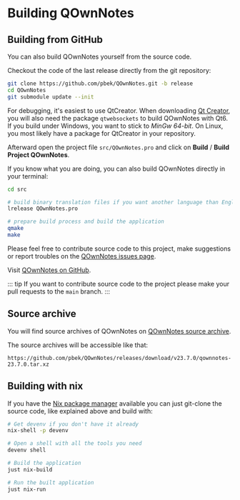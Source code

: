 # Building QOwnNotes

## Building from GitHub

You can also build QOwnNotes yourself from the source code.

Checkout the code of the last release directly from the git repository:

```bash
git clone https://github.com/pbek/QOwnNotes.git -b release
cd QOwnNotes
git submodule update --init
```

For debugging, it's easiest to use QtCreator. When downloading
[Qt Creator](https://www.qt.io/download-qt-installer-oss), you will also
need the package `qtwebsockets` to build QOwnNotes with Qt6. If you build under Windows, you want to stick to
_MinGw 64-bit_. On Linux, you most likely have a package for QtCreator in your repository.

Afterward open the project file `src/QOwnNotes.pro` and click on
**Build** / **Build Project QOwnNotes**.

If you know what you are doing, you can also build QOwnNotes directly in your terminal:

```bash
cd src

# build binary translation files if you want another language than English
lrelease QOwnNotes.pro

# prepare build process and build the application
qmake
make
```

Please feel free to contribute source code to this project, make suggestions or
report troubles on the [QOwnNotes issues page](https://github.com/pbek/QOwnNotes/issues).

Visit [QOwnNotes on GitHub](https://github.com/pbek/QOwnNotes).

::: tip
If you want to contribute source code to the project please make your pull requests
to the `main` branch.
:::

## Source archive

You will find source archives of QOwnNotes on [QOwnNotes source archive](https://github.com/pbek/QOwnNotes/releases).

The source archives will be accessible like that:

`https://github.com/pbek/QOwnNotes/releases/download/v23.7.0/qownnotes-23.7.0.tar.xz`

## Building with nix

If you have the [Nix package manager](https://nixos.org/download/) available
you can just git-clone the source code, like explained above and build with:

```bash
# Get devenv if you don't have it already
nix-shell -p devenv

# Open a shell with all the tools you need
devenv shell

# Build the application
just nix-build

# Run the built application
just nix-run
```
